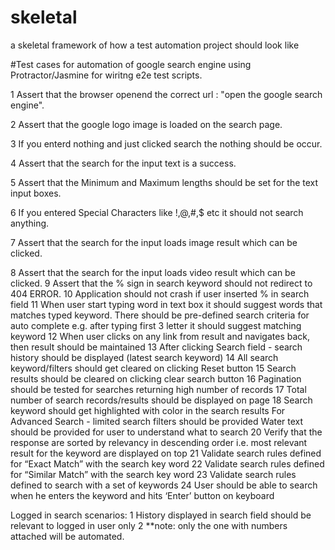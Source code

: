 # skeletal
a skeletal framework of how a test automation project should look like

#Test cases for automation of google search engine using Protractor/Jasmine for wiritng e2e test scripts.

1 Assert that the browser openend the correct url : "open the google search engine".

2 Assert that the google logo image is loaded on the search page.

3 If you enterd nothing and just clicked search the nothing should be occur.

4 Assert that the search for the input text is a success.

5 Assert that the Minimum and Maximum lengths should be set for the text input boxes.

6 If you entered Special Characters like !,@,#,$ etc it should not search anything.

7 Assert that the search for the input loads image result which can be clicked.

8 Assert that the search for the input loads video result which can be clicked.
9 Assert that the % sign in search keyword should not redirect to 404 ERROR.
10 Application should not crash if user inserted % in search field
11 When user start typing word in text box it should suggest words that matches typed keyword. There should be pre-defined search criteria for auto complete e.g. after typing first 3 letter it should suggest matching keyword
12 When user clicks on any link from result and navigates back, then result should be maintained
13 After clicking Search field - search history should be displayed (latest search keyword)
14 All search keyword/filters should get cleared on clicking Reset button
15 Search results should be cleared on clicking clear search button
16 Pagination should be tested for searches returning high number of records
17 Total number of search records/results should be displayed on page
18 Search keyword should get highlighted with color in the search results
For Advanced Search - limited search filters should be provided
Water text should be provided for user to understand what to search
20 Verify that the response are sorted by relevancy in descending order i.e. most relevant result for the keyword are displayed on top
21 Validate search rules defined for “Exact Match” with the search key word
22 Validate search rules defined for “Similar Match” with the search key word
23 Validate search rules defined to search with a set of keywords
24 User should be able to search when he enters the keyword and hits ‘Enter’ button on keyboard

Logged in search scenarios:
1 History displayed in search field should be relevant to logged in user only
2
**note: only the one with numbers attached will be automated.
